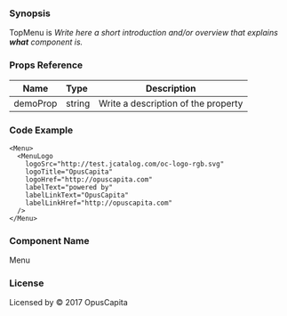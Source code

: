 ### Synopsis

TopMenu is 
*Write here a short introduction and/or overview that explains **what** component is.*

### Props Reference

| Name                           | Type                    | Description                                                 |
| ------------------------------ | :---------------------- | ----------------------------------------------------------- |
| demoProp                       | string                  | Write a description of the property                         |

### Code Example

```
<Menu>
  <MenuLogo 
    logoSrc="http://test.jcatalog.com/oc-logo-rgb.svg"
    logoTitle="OpusCapita"
    logoHref="http://opuscapita.com"
    labelText="powered by"
    labelLinkText="OpusCapita"
    labelLinkHref="http://opuscapita.com"
  />
</Menu>
```

### Component Name

Menu

### License

Licensed by © 2017 OpusCapita


